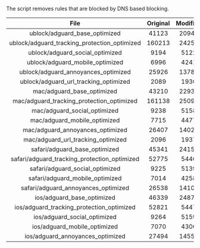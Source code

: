 The script removes rules that are blocked by DNS based blocking.


| File | Original | Modified |
|:----:|:-----:|:-----:|
| ublock/adguard_base_optimized | 41123 | 20941 |
| ublock/adguard_tracking_protection_optimized | 160213 | 24259 |
| ublock/adguard_social_optimized | 9194 | 5122 |
| ublock/adguard_mobile_optimized | 6996 | 4241 |
| ublock/adguard_annoyances_optimized | 25926 | 13788 |
| ublock/adguard_url_tracking_optimized | 2089 | 1930 |
| mac/adguard_base_optimized | 43210 | 22934 |
| mac/adguard_tracking_protection_optimized | 161138 | 25092 |
| mac/adguard_social_optimized | 9238 | 5158 |
| mac/adguard_mobile_optimized | 7715 | 4477 |
| mac/adguard_annoyances_optimized | 26407 | 14026 |
| mac/adguard_url_tracking_optimized | 2096 | 1937 |
| safari/adguard_base_optimized | 45341 | 24156 |
| safari/adguard_tracking_protection_optimized | 52775 | 5440 |
| safari/adguard_social_optimized | 9225 | 5139 |
| safari/adguard_mobile_optimized | 7014 | 4258 |
| safari/adguard_annoyances_optimized | 26538 | 14102 |
| ios/adguard_base_optimized | 46339 | 24879 |
| ios/adguard_tracking_protection_optimized | 52821 | 5447 |
| ios/adguard_social_optimized | 9264 | 5159 |
| ios/adguard_mobile_optimized | 7070 | 4300 |
| ios/adguard_annoyances_optimized | 27494 | 14559 |